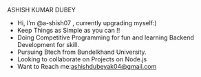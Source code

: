 ASHISH KUMAR DUBEY
-  Hi, I’m @a-shish07 , currently upgrading myself:)
-  Keep Things as Simple as you can !!
-  Doing  Competitive Programming for fun  and learning Backend Development for skill.
-  Pursuing Btech from Bundelkhand University.
-  Looking to collaborate on Projects on Node.js 
-  Want to Reach me:ashishdubeyak04@gmail.com 

<!---
a-shish07/a-shish07 is a ✨ special ✨ repository because its `README.md` (this file) appears on your GitHub profile.
You can click the Preview link to take a look at your changes.
--->
